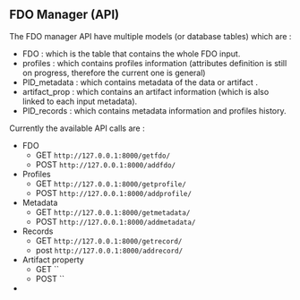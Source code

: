 ## FDO Manager (API)

The FDO manager API have multiple models (or database tables) which are :
* FDO : which is the table that contains the whole FDO input.
* profiles : which contains profiles information (attributes definition is still on progress, therefore the current one is general)
* PID_metadata : which contains metadata of the data or artifact .
* artifact_prop : which contains an artifact information (which is also linked to each input metadata).
* PID_records : which contains metadata information and profiles history.  


Currently the available API calls are : 

* FDO 
  - GET `http://127.0.0.1:8000/getfdo/`
  - POST `http://127.0.0.1:8000/addfdo/`
* Profiles 
  * GET `http://127.0.0.1:8000/getprofile/`
  * POST `http://127.0.0.1:8000/addprofile/`
* Metadata
  * GET `http://127.0.0.1:8000/getmetadata/`
  * POST `http://127.0.0.1:8000/addmetadata/`
* Records
  * GET `http://127.0.0.1:8000/getrecord/`
  * post `http://127.0.0.1:8000/addrecord/`
* Artifact property
  * GET ``
  * POST ``
* 
